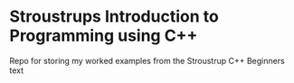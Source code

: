 Stroustrups Introduction to Programming using C++
=================================================

Repo for storing my worked examples from the Stroustrup C++ Beginners text

